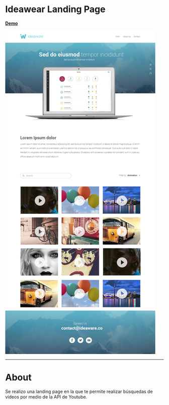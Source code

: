 # Ideawear Landing Page

**[Demo](https://ideawear-landing.firebaseapp.com/)**

![ScreenShot](https://raw.githubusercontent.com/djom20/ideawear-landing/master/assets/img/screenshot.jpg)

***

About
======

Se realizo una landing page en la que te permite realizar búsquedas de vídeos por medio de la API de Youtube.